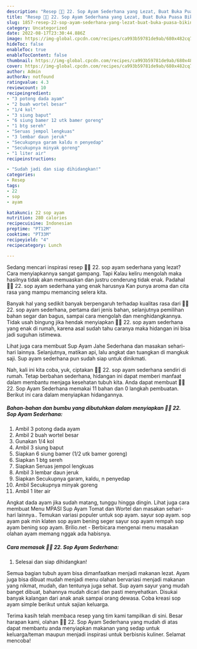 ```yaml
---
description: "Resep 👩‍🍳 22. Sop Ayam Sederhana yang Lezat, Buat Buka Puasa Bikin Ngiler"
title: "Resep 👩‍🍳 22. Sop Ayam Sederhana yang Lezat, Buat Buka Puasa Bikin Ngiler"
slug: 1857-resep-22-sop-ayam-sederhana-yang-lezat-buat-buka-puasa-bikin-ngiler
category: Uncategorized
date: 2022-08-17T23:30:44.886Z
image: https://img-global.cpcdn.com/recipes/ca993b59781de9ab/680x482cq70/22-sop-ayam-sederhana-foto-resep-utama.jpg
hideToc: false
enableToc: true
enableTocContent: false
thumbnail: https://img-global.cpcdn.com/recipes/ca993b59781de9ab/680x482cq70/22-sop-ayam-sederhana-foto-resep-utama.jpg
cover: https://img-global.cpcdn.com/recipes/ca993b59781de9ab/680x482cq70/22-sop-ayam-sederhana-foto-resep-utama.jpg
author: Admin
authorAv: notfound
ratingvalue: 4.3
reviewcount: 10
recipeingredient:
- "3 potong dada ayam"
- "2 buah wortel besar"
- "1/4 kol"
- "3 siung baput"
- "6 siung bamer 12 utk bamer goreng"
- "1 btg sereh"
- "Seruas jempol lengkuas"
- "3 lembar daun jeruk"
- "Secukupnya garam kaldu n penyedap"
- "Secukupnya minyak goreng"
- "1 liter air"
recipeinstructions:

- "Sudah jadi dan siap dihidangkan!"
categories:
- Resep
tags:
- 22
- sop
- ayam

katakunci: 22 sop ayam 
nutrition: 280 calories
recipecuisine: Indonesian
preptime: "PT12M"
cooktime: "PT33M"
recipeyield: "4"
recipecategory: Lunch

---
```



Sedang mencari inspirasi resep 👩‍🍳 22. sop ayam sederhana yang lezat? Cara menyiapkannya sangat gampang. Tapi Kalau keliru mengolah maka hasilnya tidak akan memuaskan dan justru cenderung tidak enak. Padahal 👩‍🍳 22. sop ayam sederhana yang enak harusnya Kan punya aroma dan cita rasa yang mampu memancing selera kita.


Banyak hal yang sedikit banyak berpengaruh terhadap kualitas rasa dari 👩‍🍳 22. sop ayam sederhana, pertama dari jenis bahan, selanjutnya pemilihan bahan segar dan bagus, sampai cara mengolah dan menghidangkannya. Tidak usah bingung jika hendak menyiapkan 👩‍🍳 22. sop ayam sederhana yang enak di rumah, karena asal sudah tahu caranya maka hidangan ini bisa jadi suguhan istimewa.

Lihat juga cara membuat Sup Ayam Jahe Sederhana dan masakan sehari-hari lainnya. Selanjutnya, matikan api, lalu angkat dan tuangkan di mangkuk saji. Sup ayam sederhana pun sudah siap untuk dinikmati.


Nah, kali ini kita coba, yuk, ciptakan 👩‍🍳 22. sop ayam sederhana sendiri di rumah. Tetap berbahan sederhana, hidangan ini dapat memberi manfaat dalam membantu menjaga kesehatan tubuh kita. Anda dapat membuat 👩‍🍳 22. Sop Ayam Sederhana memakai 11 bahan dan 0 langkah pembuatan. Berikut ini cara dalam menyiapkan hidangannya.

<!--inarticleads1-->

##### Bahan-bahan dan bumbu yang dibutuhkan dalam menyiapkan 👩‍🍳 22. Sop Ayam Sederhana:

1. Ambil 3 potong dada ayam
1. Ambil 2 buah wortel besar
1. Gunakan 1/4 kol
1. Ambil 3 siung baput
1. Siapkan 6 siung bamer (1/2 utk bamer goreng)
1. Siapkan 1 btg sereh
1. Siapkan Seruas jempol lengkuas
1. Ambil 3 lembar daun jeruk
1. Siapkan Secukupnya garam, kaldu, n penyedap
1. Ambil Secukupnya minyak goreng
1. Ambil 1 liter air


Angkat dada ayam jika sudah matang, tunggu hingga dingin. Lihat juga cara membuat Menu MPASI Sup Ayam Tomat dan Wortel dan masakan sehari-hari lainnya.. Temukan variasi populer untuk sop ayam. sayur sop ayam. sop ayam pak min klaten sop ayam bening seger sayur sop ayam rempah sop ayam bening sop ayam. Brilio.net - Berbicara mengenai menu masakan olahan ayam memang nggak ada habisnya. 

<!--inarticleads2-->

##### Cara memasak 👩‍🍳 22. Sop Ayam Sederhana:


1. Selesai dan siap dihidangkan!

Semua bagian tubuh ayam bisa dimanfaatkan menjadi makanan lezat. Ayam juga bisa dibuat mudah menjadi menu olahan bervariasi menjadi makanan yang nikmat, mudah, dan tentunya juga sehat. Sup ayam sayur yang mudah banget dibuat, bahannya mudah dicari dan pasti menyehatkan. Disukai banyak kalangan dari anak anak sampai orang dewasa. Coba kreasi sop ayam simple berikut untuk sajian keluarga. 

Terima kasih telah membaca resep yang tim kami tampilkan di sini. Besar harapan kami, olahan 👩‍🍳 22. Sop Ayam Sederhana yang mudah di atas dapat membantu anda menyiapkan makanan yang sedap untuk keluarga/teman maupun menjadi inspirasi untuk berbisnis kuliner. Selamat mencoba!
